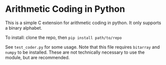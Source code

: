 # Arithmetic Coding in Python

This is a simple C extension for arithmetic coding in python. It only supports a binary alphabet.

To install: clone the repo, then `pip install path/to/repo`

See `test_coder.py` for some usage. Note that this file requires `bitarray` and `numpy` to be installed. These are not technically necessary to use the module, but are recommended.
